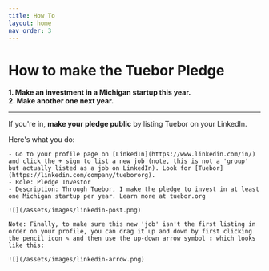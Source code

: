 ```yaml
---
title: How To
layout: home
nav_order: 3
---
```


# How to make the Tuebor Pledge

**1. Make an investment in a Michigan startup this year.** <br/>
**2. Make another one next year.**

---

If you're in, **make your pledge public** by listing Tuebor on your LinkedIn.

Here's what you do:
```
- Go to your profile page on [LinkedIn](https://www.linkedin.com/in/) and click the + sign to list a new job (note, this is not a 'group' but actually listed as a job on LinkedIn). Look for [Tuebor](https://linkedin.com/company/tuebororg).
- Role: Pledge Investor
- Description: Through Tuebor, I make the pledge to invest in at least one Michigan startup per year. Learn more at tuebor.org

![](/assets/images/linkedin-post.png)

Note: Finally, to make sure this new 'job' isn't the first listing in order on your profile, you can drag it up and down by first clicking the pencil icon ✎ and then use the up-down arrow symbol ↕ which looks like this:

![](/assets/images/linkedin-arrow.png)
```
